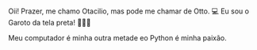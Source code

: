 Oii! Prazer, me chamo Otacilio, mas pode me chamar de Otto. 💻 
Eu sou o Garoto da tela preta! 🧑🏽‍💻 

Meu computador é minha outra metade eo Python é minha paixão. 
